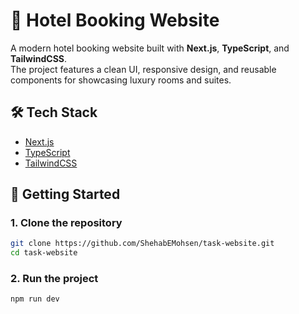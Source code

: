 # 🏨 Hotel Booking Website  

A modern hotel booking website built with **Next.js**, **TypeScript**, and **TailwindCSS**.  
The project features a clean UI, responsive design, and reusable components for showcasing luxury rooms and suites.  

## 🛠️ Tech Stack  
- [Next.js](https://nextjs.org/)  
- [TypeScript](https://www.typescriptlang.org/)  
- [TailwindCSS](https://tailwindcss.com/)  

## 🚀 Getting Started  

### 1. Clone the repository  
```bash
git clone https://github.com/ShehabEMohsen/task-website.git
cd task-website
```

### 2. Run the project
```bash
npm run dev
```
